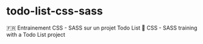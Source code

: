 # todo-list-css-sass
🇫🇷 Entrainement CSS - SASS sur un projet Todo List 🏴󠁧󠁢󠁥󠁮󠁧󠁿 CSS - SASS training with a Todo List project
